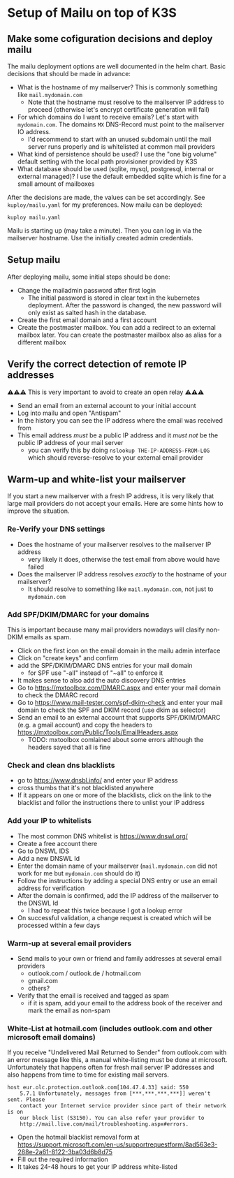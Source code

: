 # Setup of Mailu on top of K3S

## Make some cofiguration decisions and deploy mailu

The mailu deployment options are well documented in the helm chart. Basic decisions that should be made in advance:

* What is the hostname of my mailserver? This is commonly something like `mail.mydomain.com`
    * Note that the hostname must resolve to the mailserver IP address to proceed
      (otherwise let's encrypt certificate generation will fail)
* For which domains do I want to receive emails? Let's start with `mydomain.com`. The domains `MX` DNS-Record must point to the
  mailserver IO address.
    * I'd recommend to start with an unused subdomain until the mail server runs properly and is whitelisted at common mail providers
* What kind of persistence should be used? I use the "one big volume" default setting with the local path provisioner provided by K3S
* What database should be used (sqlite, mysql, postgresql, internal or external managed)?  I use the default embedded sqlite which is
  fine for a small amount of mailboxes

After the decisions are made, the values can be set accordingly. See `kuploy/mailu.yaml` for my preferences. Now mailu can be deployed:

```
kuploy mailu.yaml
```

Mailu is starting up (may take a minute). Then you can log in via the mailserver hostname. Use the initially created admin credentials.


## Setup mailu

After deploying mailu, some initial steps should be done:

* Change the mailadmin password after first login
    * The initial password is stored in clear text in the kubernetes deployment. After the password is changed, the new password will only
      exist as salted hash in the database.
* Create the first email domain and a first account
* Create the postmaster mailbox. You can add a redirect to an external mailbox later. You can create the postmaster mailbox also as alias
  for a different mailbox


## Verify the correct detection of remote IP addresses

⚠️⚠️⚠️ This is very important to avoid to create an open relay ⚠️⚠️⚠️

* Send an email from an external account to your initial account
* Log into mailu and open "Antispam"
* In the history you can see the IP address where the email was received from
* This email address _must_ be a public IP address and it _must not_ be the public IP address of your mail server
    * you can verify this by doing `nslookup THE-IP-ADDRESS-FROM-LOG` which should reverse-resolve to your external email provider

## Warm-up and white-list your mailserver

If you start a new mailserver with a fresh IP address, it is very likely that large mail providers do not accept your emails. Here are some
hints how to improve the situation.

### Re-Verify your DNS settings

* Does the hostname of your mailserver resolves to the mailserver IP address
    * very likely it does, otherwise the test email from above would have failed
* Does the mailserver IP address resolves _exactly_ to the hostname of your mailserver?
    * It should resolve to something like `mail.mydomain.com`, not just to `mydomain.com`

### Add SPF/DKIM/DMARC for your domains

This is important because many mail providers nowadays will clasify non-DKIM emails as spam.

* Click on the first icon on the email domain in the mailu admin interface
* Click on "create keys" and confirm
* add the SPF/DKIM/DMARC DNS entries for your mail domain
    * for SPF use "-all" instead of "~all" to enforce it
* It makes sense to also add the auto discovery DNS entries
* Go to https://mxtoolbox.com/DMARC.aspx and enter your mail domain to check the DMARC record
* Go to https://www.mail-tester.com/spf-dkim-check and enter your mail domain to check the SPF and DKIM record (use dkim as selector)
* Send an email to an external account that supports SPF/DKIM/DMARC (e.g. a gmail account) and copy the headers to
  https://mxtoolbox.com/Public/Tools/EmailHeaders.aspx
    * TODO: mxtoolbox comlained about some errors although the headers sayed that all is fine

### Check and clean dns blacklists

* go to https://www.dnsbl.info/ and enter your IP address
* cross thumbs that it's not blacklisted anywhere
* If it appears on one or more of the blacklists, click on the link to the blacklist and follor the instructions there to unlist your
  IP address

### Add your IP to whitelists

* The most common DNS whitelist is https://www.dnswl.org/
* Create a free account there
* Go to DNSWL IDS
* Add a new DNSWL Id
* Enter the domain name of your mailserver (`mail.mydomain.com` did not work for me but `mydomain.com` should do it)
* Follow the instructions by adding a special DNS entry or use an email address for verification
* After the domain is confirmed, add the IP address of the mailserver to the DNSWL Id
    * I had to repeat this twice because I got a lookup error
* On successful validation, a change request is created which will be processed within a few days

### Warm-up at several email providers

* Send mails to your own or friend and family addresses at several email providers
    * outlook.com / outlook.de / hotmail.com
    * gmail.com
    * others?
* Verify that the email is received and tagged as spam
    * if it is spam, add your email to the address book of the receiver and mark the email as non-spam

### White-List at hotmail.com (includes outlook.com and other microsoft email domains)

If you receive "Undelivered Mail Returned to Sender" from outlook.com with an error message like this, a manual white-listing must be
done at microsoft. Unfortunately that happens often for fresh mail server IP addresses and also happens from time to time for existing
mail servers.

```
host eur.olc.protection.outlook.com[104.47.4.33] said: 550
    5.7.1 Unfortunately, messages from [***.***.***.***]] weren't sent. Please
    contact your Internet service provider since part of their network is on
    our block list (S3150). You can also refer your provider to
    http://mail.live.com/mail/troubleshooting.aspx#errors.
```

* Open the hotmail blacklist removal form at https://support.microsoft.com/en-us/supportrequestform/8ad563e3-288e-2a61-8122-3ba03d6b8d75
* Fill out the required information
* It takes 24-48 hours to get your IP address white-listed

